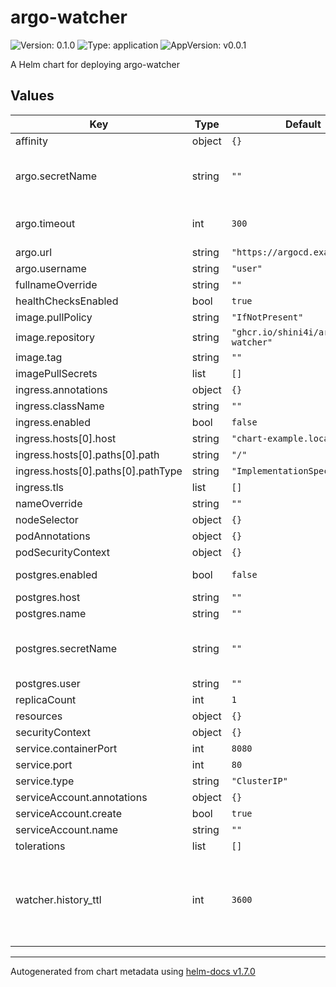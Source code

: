 # argo-watcher

![Version: 0.1.0](https://img.shields.io/badge/Version-0.1.0-informational?style=flat-square) ![Type: application](https://img.shields.io/badge/Type-application-informational?style=flat-square) ![AppVersion: v0.0.1](https://img.shields.io/badge/AppVersion-v0.0.1-informational?style=flat-square)

A Helm chart for deploying argo-watcher

## Values

| Key | Type | Default | Description |
|-----|------|---------|-------------|
| affinity | object | `{}` |  |
| argo.secretName | string | `""` | Pre-created secret with ARGO_PASSWORD variable |
| argo.timeout | int | `300` | How long to wait for deployment to be finished |
| argo.url | string | `"https://argocd.example.com"` |  |
| argo.username | string | `"user"` |  |
| fullnameOverride | string | `""` |  |
| healthChecksEnabled | bool | `true` |  |
| image.pullPolicy | string | `"IfNotPresent"` |  |
| image.repository | string | `"ghcr.io/shini4i/argo-watcher"` |  |
| image.tag | string | `""` |  |
| imagePullSecrets | list | `[]` |  |
| ingress.annotations | object | `{}` |  |
| ingress.className | string | `""` |  |
| ingress.enabled | bool | `false` |  |
| ingress.hosts[0].host | string | `"chart-example.local"` |  |
| ingress.hosts[0].paths[0].path | string | `"/"` |  |
| ingress.hosts[0].paths[0].pathType | string | `"ImplementationSpecific"` |  |
| ingress.tls | list | `[]` |  |
| nameOverride | string | `""` |  |
| nodeSelector | object | `{}` |  |
| podAnnotations | object | `{}` |  |
| podSecurityContext | object | `{}` |  |
| postgres.enabled | bool | `false` | Sets STATE_TYPE to postgres |
| postgres.host | string | `""` |  |
| postgres.name | string | `""` |  |
| postgres.secretName | string | `""` | Pre-created secret with DB_PASSWORD variable |
| postgres.user | string | `""` |  |
| replicaCount | int | `1` |  |
| resources | object | `{}` |  |
| securityContext | object | `{}` |  |
| service.containerPort | int | `8080` |  |
| service.port | int | `80` |  |
| service.type | string | `"ClusterIP"` |  |
| serviceAccount.annotations | object | `{}` |  |
| serviceAccount.create | bool | `true` |  |
| serviceAccount.name | string | `""` |  |
| tolerations | list | `[]` |  |
| watcher.history_ttl | int | `3600` | The amount of seconds to keep record in in-memory state. Ignored with STATE_TYPE postgres |

----------------------------------------------
Autogenerated from chart metadata using [helm-docs v1.7.0](https://github.com/norwoodj/helm-docs/releases/v1.7.0)
